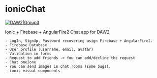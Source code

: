 # ionicChat

[![DAW2|Group3](https://cldup.com/dTxpPi9lDf.thumb.png)](https://nodesource.com/products/nsolid)

Ionic + Firebase + AngularFire2 Chat app for DAW2

	- LogIn, SignUp, Password recovering usign Firebase + AngularFire2.
	- Firebase Database.
	- User profile (username, email, avatar)
	- Validation in forms
	- Request to add friends -> You can add/decline the request
	- Chat one2one
	- You can send images in chat rooms (some bugs).
    - ionic visual components
  
